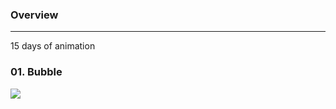 ### Overview

-----

15 days of animation

### 01. Bubble

![](https://github.com/MrCieong/15daysOfAnimation/gif/01_Bubble.gif)

